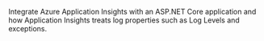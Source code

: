 Integrate Azure Application Insights with an ASP.NET Core application and how Application Insights treats log properties such as Log Levels and exceptions.
